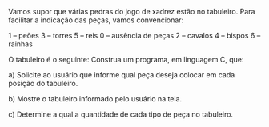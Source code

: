 Vamos supor que várias pedras do jogo de xadrez estão no tabuleiro. Para facilitar a indicação das peças, vamos convencionar: 

 1 – peões 3 – torres 5 – reis 0 – ausência de peças 2 – cavalos 4 – bispos 6 – rainhas  

O tabuleiro é o seguinte: Construa um programa, em linguagem C, que:  

a) Solicite ao usuário que informe qual peça deseja colocar em cada posição do tabuleiro. 

 b) Mostre o tabuleiro informado pelo usuário na tela. 

 c) Determine a qual a quantidade de cada tipo de peça no tabuleiro. 
